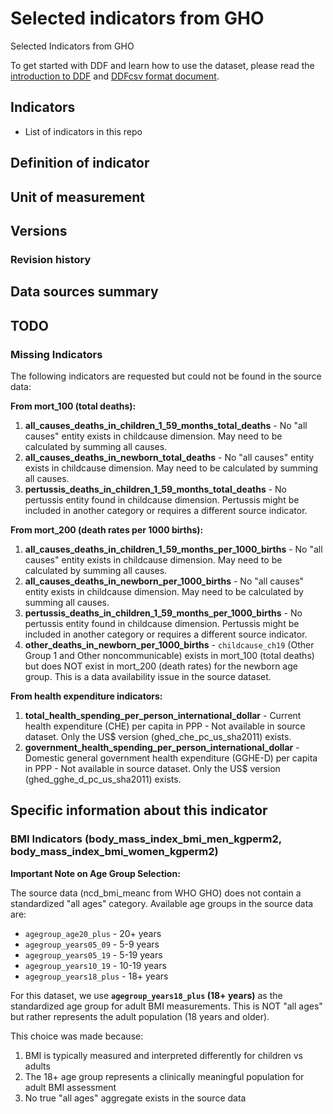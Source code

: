 # Selected indicators from GHO

Selected Indicators from GHO

To get started with DDF and learn how to use the dataset, please read the
[introduction to DDF][1] and [DDFcsv format document][2].

[1]: https://open-numbers.github.io/ddf.html
[2]: https://docs.google.com/document/d/1aynARjsrSgOKsO1dEqboTqANRD1O9u7J_xmxy8m5jW8

## Indicators

- List of indicators in this repo

## Definition of indicator


## Unit of measurement


## Versions


### Revision history


## Data sources summary


## TODO

### Missing Indicators

The following indicators are requested but could not be found in the source data:

**From mort_100 (total deaths):**

1. **all_causes_deaths_in_children_1_59_months_total_deaths** - No "all causes" entity exists in childcause dimension. May need to be calculated by summing all causes.
2. **all_causes_deaths_in_newborn_total_deaths** - No "all causes" entity exists in childcause dimension. May need to be calculated by summing all causes.
3. **pertussis_deaths_in_children_1_59_months_total_deaths** - No pertussis entity found in childcause dimension. Pertussis might be included in another category or requires a different source indicator.

**From mort_200 (death rates per 1000 births):**

1. **all_causes_deaths_in_children_1_59_months_per_1000_births** - No "all causes" entity exists in childcause dimension. May need to be calculated by summing all causes.
2. **all_causes_deaths_in_newborn_per_1000_births** - No "all causes" entity exists in childcause dimension. May need to be calculated by summing all causes.
3. **pertussis_deaths_in_children_1_59_months_per_1000_births** - No pertussis entity found in childcause dimension. Pertussis might be included in another category or requires a different source indicator.
4. **other_deaths_in_newborn_per_1000_births** - `childcause_ch19` (Other Group 1 and Other noncommunicable) exists in mort_100 (total deaths) but does NOT exist in mort_200 (death rates) for the newborn age group. This is a data availability issue in the source dataset.

**From health expenditure indicators:**

1. **total_health_spending_per_person_international_dollar** - Current health expenditure (CHE) per capita in PPP - Not available in source dataset. Only the US$ version (ghed_che_pc_us_sha2011) exists.
2. **government_health_spending_per_person_international_dollar** - Domestic general government health expenditure (GGHE-D) per capita in PPP - Not available in source dataset. Only the US$ version (ghed_gghe_d_pc_us_sha2011) exists.

## Specific information about this indicator

### BMI Indicators (body_mass_index_bmi_men_kgperm2, body_mass_index_bmi_women_kgperm2)

**Important Note on Age Group Selection:**

The source data (ncd_bmi_meanc from WHO GHO) does not contain a standardized "all ages" category. Available age groups in the source data are:
- `agegroup_age20_plus` - 20+ years
- `agegroup_years05_09` - 5-9 years
- `agegroup_years05_19` - 5-19 years
- `agegroup_years10_19` - 10-19 years
- `agegroup_years18_plus` - 18+ years

For this dataset, we use **`agegroup_years18_plus` (18+ years)** as the standardized age group for adult BMI measurements. This is NOT "all ages" but rather represents the adult population (18 years and older).

This choice was made because:
1. BMI is typically measured and interpreted differently for children vs adults
2. The 18+ age group represents a clinically meaningful population for adult BMI assessment
3. No true "all ages" aggregate exists in the source data
